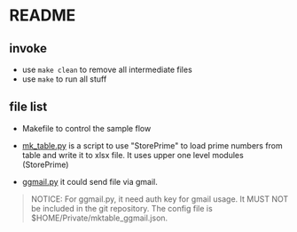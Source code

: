 README
======

## invoke

* use ```make clean``` to remove all intermediate files
* use ```make``` to run all stuff

## file list

* Makefile to control the sample flow

* [mk_table.py](./mk_table.py) is a script to use "StorePrime" to load prime numbers from table and write it to xlsx file. It uses upper one level modules (StorePrime)

* [ggmail.py](./ggmail.py) it could send file via gmail.
> NOTICE:
For ggmail.py, it need auth key for gmail usage. It MUST NOT be included in the git repository. The config file is $HOME/Private/mktable_ggmail.json.
